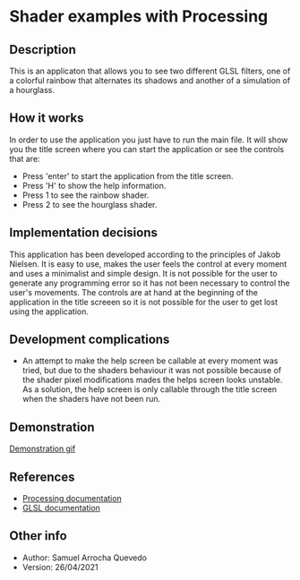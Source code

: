 # Shader examples with Processing

## Description

This is an applicaton that allows you to see two different GLSL filters, one of a colorful rainbow that alternates its shadows and another of a simulation of a hourglass.

## How it works

In order to use the application you just have to run the main file. It will show you the title screen where you can start the application or see the controls that are:

* Press 'enter' to start the application from the title screen.
* Press 'H' to show the help information.
* Press 1 to see the rainbow shader.
* Press 2 to see the hourglass shader.

## Implementation decisions

This application has been developed according to the principles of Jakob Nielsen. It is easy to use, makes the user feels the control at every moment and uses a minimalist and simple design. It is not possible for the user to generate any programming error so it has not been necessary to control the user's movements. The controls are at hand at the beginning of the application in the title screeen so it is not possible for the user to get lost using the application.

## Development complications

* An attempt to make the help screen be callable at every moment was tried, but due to the shaders behaviour it was not possible because of the shader pixel modifications mades the helps screen looks unstable. As a solution, the help screen is only callable through the title screen when the shaders have not been run.

## Demonstration

[Demonstration gif](https://github.com/Samuel-AQ/Processing-shaders/blob/master/Main/data/images/demonstration.gif?raw=true)

## References

* [Processing documentation](https://processing.org/reference/)
* [GLSL documentation](https://docs.gl/sl4/all)

## Other info

* Author: Samuel Arrocha Quevedo
* Version: 26/04/2021